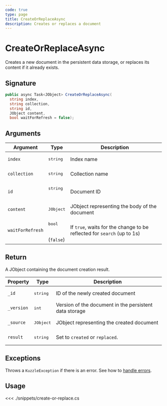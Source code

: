 ```yaml
---
code: true
type: page
title: CreateOrReplaceAsync
description: Creates or replaces a document
---
```


# CreateOrReplaceAsync

Creates a new document in the persistent data storage, or replaces its content if it already exists.

## Signature

```csharp
public async Task<JObject> CreateOrReplaceAsync( 
  string index, 
  string collection, 
  string id, 
  JObject content, 
  bool waitForRefresh = false);

```

## Arguments

| Argument     | Type                                 | Description                                       |
| ------------ | ------------------------------------ | ------------------------------------------------- |
| `index`      | <pre>string</pre>        | Index name                                                  |
| `collection` | <pre>string</pre>        | Collection name                                             |
| `id`         | <pre>string</pre><br/>       | Document ID |
| `content`   | <pre>JObject</pre>        | JObject representing the body of the document           |
| `waitForRefresh`   | <pre>bool</pre><br/>(`false`)       | If `true`, waits for the change to be reflected for `search` (up to 1s)           |

## Return

A JObject containing the document creation result.

| Property  | Type              | Description                                            |
| --------- | ----------------- | ------------------------------------------------------ |
| `_id`      | <pre>string</pre> | ID of the newly created document                       |
| `_version` | <pre>int</pre> | Version of the document in the persistent data storage |
| `_source`  | <pre>JObject</pre> | JObject representing the created document          |
| `result`    | <pre>string</pre> | Set to `created` or `replaced`.                    |

## Exceptions

Throws a `KuzzleException` if there is an error. See how to [handle errors](/sdk/csharp/1/essentials/error-handling).

## Usage

<<< ./snippets/create-or-replace.cs
